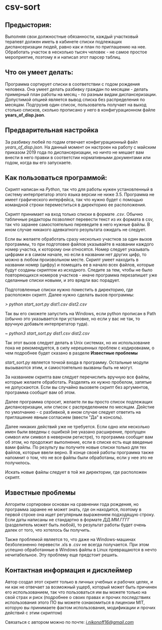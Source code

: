 # csv-sort
Предыстория:
----------------------
Выполняя свои должностные обязанности, каждый участковый 
терапевт должен иметь в кабинете списки подлежащих диспансеризации
людей, равно как и план по приглашению на нее. 
Обработать участок в несколько тысяч человек - не самое 
простое мероприятие, поэтому я и написал этот парсер таблиц. 

Что он умеет делать:
----------------------
Программа сортирует списки в соответствии с годом рождения человека.
Она умеет делать разбивку граждан по месяцам - делать примерный
план работы на месяц - по разным видам диспансеризации. 
Допустимой опцией является вывод списка без распределения по 
месяцам. Подгрузив один список, пользователь получает на выход
столько списков, сколько прописано у него в конфигурационном файле
<b>years_of_disp.json</b>. 

Предварительная настройка
-----------------------
За разбивку любей по годам отвечает конфигурационный файл
<i>years_of_disp.json</i>. На данный момент он настроен на работу с
майским приказом 2019 года по диспансеризации, но ничто не мешает вам
внести в него правки в соответстии нормативными документами или годом,
когда вы его запускаете. 

Как пользоваться программой:
-----------------------
Скрипт написан на <i>Python</i>, так что для работы нужен установленный 
в систему интерпретатор этого языка версии не ниже 3.5. Программа не имеет
графического интерфейса, так что нужно будет с помощью командной строки 
переместиться в директорию ее расположения. 

Скрипт принимает на вход только списки в формате <i>.csv</i>. 
Обычно табличные редакторы позволяют перевести текст из их формата в 
csv, так что заранее самостоятельно переведите в него нужные файлы.
В ином случае никакого адевкатного результата ожидать не следует.

Если вы желаете обработать сразу несколько участков за один вызов программы,
то при подготовке файлов указывайте в названии каждого номер участка, к 
которому они относятся. Номер следует указывать цифрами и в самом начале,
но если в названии нет других цифр, то можно в любом произвольном месте.
Скрипт умеет находить в названии номер (цифру) и помещать ее в начало всех файлов, 
которые будут созданы скриптом из исходного. Следите за тем, чтобы не было
повторяющихся номеров участков - иначе программа перезапишет уже сделанные 
списки новыми, и это врядли вас порадует.  

Подготовленные списки нужно поместить в директорию, где расположен скрипт.
Далее нужно сделать вызов программы:

<i> > python start_sort.py dist1.csv dist2.csv</i>

Так вы его сможете запустить на Windows, если python прописан в Path 
(обычно это указывается при установке, но если у вас не так, то вручную
добавьте интерпретатор туда). 

<i>~ python3 start_sort.py dist1.csv dist2.csv</i>

Так этот вызов следует делать в Unix системах, но их использование пока
не рекомендуется, в силу нерешенных проблем с кодировками, о чем подробнее 
будет сказано в разделе <b>Известные проблемы</b>

<i>start_sort.py</i> является точкой входа в программу. Остальные модули 
вызываются этим, и самостоятельно вызваны быть не могут. 

За названием скрипта вам следует перечислить вручную все файлы, которые 
желаете обработать. Разделять их нужно пробелом, запятые не допускаются. 
Если вы случайно вызовете скрипт без аргументов, программа сообщит вам
об этом. 

Далее программа спросит, желаете ли вы просто список подлежащих диспансеризации, 
или список с распределением по месяцам. Дейстие по умолчанию - с разбивкой, 
в ином случае следует ответить на приглашение явным согласием (ввести "Да" в консоль).


Далее никаких действий уже не требуется. Если одно или несколько имен  были
введены с ошибкой (не указано расширение, пропущен символ или символ в неверном регистре),
то программа сообщит вам об этом, но продолжит выполнение, если в списке есть
еще введеные вами файлы. По результу вы получите новые списки только для тех 
файлов, которые ввели верно. 
В конце своей работы программа также напомнит о том, что не все файлы были 
обработаны, если у нее это не получилось. 

Искать новые файлы следует в той же директории, где расположен скрипт.

Известные проблемы
------------------
 Алгоритм сортировки основан на сравнении года рождения, но программа заранее
 не может знать, где он находится, поэтому в первой строке она ищет регулярным
 выражением подходящую строку. Если даты написаны не стандартно в формате
 <i>ДД.ММ.ГГГГ</i> (разделитель может быть любой), то результат работы
 будет очень далек от того, что хотелось бы получить. 
 
 Также проблемой является то, что даже на Windows-машинах безболезненно 
 перевести .xls в .csv не всегда получается. При этом успешно обработанные 
 в Windows файлы в Linux превращаются в нечто нечитабельное. Эту проблему еще 
 предстоит решить.
 
 Контактная информация и дисклеймер
 -------------------
 Автор создал этот скрипт только в личных учебных и рабочих целях, 
 и ни как не отвечает за возможный ущерб, который может быть причинен 
 его использованием, так что пользоваться им вы можете только на свой страх и риск 
 (подробнее о своих правах и прочих последствиях использования этого ПО
 вы можете ознакомиться в лицензии MIT, которую вы принимаете фактом использования, модификации и 
 прочих действий с этим скриптом)
 
Связаться с автором можно по почте: <i>i.nikonoff16@gmail.com</i>
